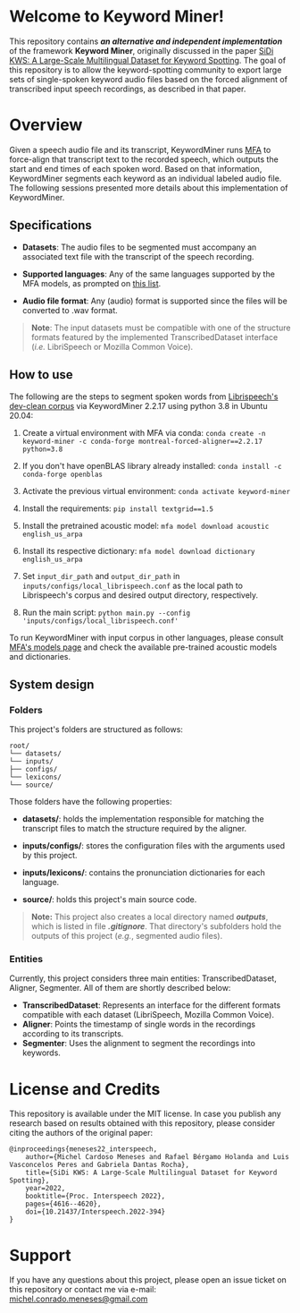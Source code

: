 # Welcome to Keyword Miner!

This repository contains ***an alternative and independent implementation*** of the framework **Keyword Miner**, originally discussed in the paper [SiDi KWS: A Large-Scale Multilingual Dataset for Keyword Spotting](https://www.isca-speech.org/archive/interspeech_2022/meneses22_interspeech.html). The goal of this repository is to allow the keyword-spotting community to export large sets of single-spoken keyword audio files based on the forced alignment of transcribed input speech recordings, as described in that paper.

# Overview

Given a speech audio file and its transcript, KeywordMiner runs [MFA](https://github.com/MontrealCorpusTools/Montreal-Forced-Aligner) to force-align that transcript text to the recorded speech, which outputs the start and end times of each spoken word. Based on that information, KeywordMiner segments each keyword as an individual labeled audio file. The following sessions presented more details about this implementation of KeywordMiner.

## Specifications

-  **Datasets**: The audio files to be segmented must accompany an associated text file with the transcript of the speech recording.

-  **Supported languages**: Any of the same languages supported by the MFA models, as prompted on [this list](#language-id).

-  **Audio file format**: Any (audio) format is supported since the files will be converted to .wav format.

>  **Note**: The input datasets must be compatible with one of the structure formats featured by the implemented TranscribedDataset interface (*i.e.* LibriSpeech or Mozilla Common Voice).

## How to use

The following are the steps to segment spoken words from [Librispeech's dev-clean corpus](https://www.openslr.org/resources/12/dev-clean.tar.gz) via KeywordMiner 2.2.17 using python 3.8 in Ubuntu 20.04:

1) Create a virtual environment with MFA via conda: `conda create -n keyword-miner -c conda-forge montreal-forced-aligner==2.2.17 python=3.8`

2) If you don't have openBLAS library already installed: `conda install -c conda-forge openblas`

3) Activate the previous virtual environment: `conda activate keyword-miner`

4) Install the requirements: `pip install textgrid==1.5`

5) Install the pretrained acoustic model: `mfa model download acoustic english_us_arpa`

6) Install its respective dictionary: `mfa model download dictionary english_us_arpa`

7) Set `input_dir_path` and `output_dir_path` in `inputs/configs/local_librispeech.conf` as the local path to Librispeech's corpus and desired output directory, respectively.

8) Run the main script: `python main.py --config 'inputs/configs/local_librispeech.conf'`

To run KeywordMiner with input corpus in other languages, please consult [MFA's models page](https://mfa-models.readthedocs.io/en/latest/index.html) and check the available pre-trained acoustic models and dictionaries.

## System design
### Folders
This project's folders are structured as follows:

```
root/
└── datasets/
└── inputs/
├── configs/
└── lexicons/
└── source/
```

Those folders have the following properties:
-  **datasets/**: holds the implementation responsible for matching the transcript files to match the structure required by the aligner.

-  **inputs/configs/**: stores the configuration files with the arguments used by this project.

-  **inputs/lexicons/**: contains the pronunciation dictionaries for each language.

-  **source/**: holds this project's main source code.

>  **Note:** This project also creates a local directory named ***outputs***, which is listed in file ***.gitignore***. That directory's subfolders hold the outputs of this project (*e.g.*, segmented audio files).

### Entities
Currently, this project considers three main entities: TranscribedDataset, Aligner, Segmenter. All of them are shortly described below:

-  **TranscribedDataset**: Represents an interface for the different formats compatible with each dataset (LibriSpeech, Mozilla Common Voice).
-  **Aligner**: Points the timestamp of single words in the recordings according to its transcripts.
-  **Segmenter**: Uses the alignment to segment the recordings into keywords.

# License and Credits

This repository is available under the MIT license. In case you publish any research based on results obtained with this repository, please consider citing the authors of the original paper:

```
@inproceedings{meneses22_interspeech,
    author={Michel Cardoso Meneses and Rafael Bérgamo Holanda and Luis Vasconcelos Peres and Gabriela Dantas Rocha},
    title={SiDi KWS: A Large-Scale Multilingual Dataset for Keyword Spotting},
    year=2022,
    booktitle={Proc. Interspeech 2022},
    pages={4616--4620},
    doi={10.21437/Interspeech.2022-394}    
}
```

# Support

If you have any questions about this project, please open an issue ticket on this repository or contact me via e-mail: michel.conrado.meneses@gmail.com
